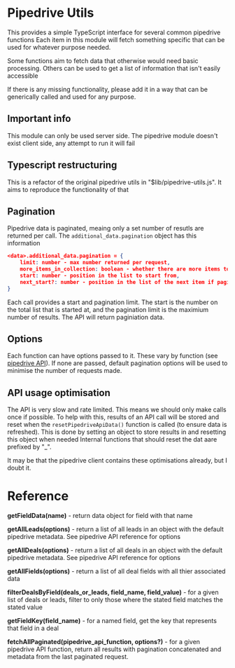 # Pipedrive Utils
This provides a simple TypeScript interface for several common pipedrive functions
Each item in this module will fetch something specific that can be used for whatever purpose needed.

Some functions aim to fetch data that otherwise would need basic processing. Others can be used to get a list of information that isn't easily accessible

If there is any missing functionality, please add it in a way that can be generically called and used for any purpose.

## Important info
This module can only be used server side. The pipedrive module doesn't exist client side, any attempt to run it will fail

## Typescript restructuring
This is a refactor of the original pipedrive utils in "$lib/pipedrive-utils.js". It aims to reproduce the functionality of that 

## Pagination
Pipedrive data is paginated, meaing only a set number of resutls are returned per call. The `additional_data.pagination` object has this information
``` JSON
<data>.additional_data.pagination = {
    limit: number - max number returned per request,
    more_items_in_collection: boolean - whether there are more items to get,
    start: number - position in the list to start from,
    next_start?: number - position in the list of the next item if paginated
}
```

Each call provides a start and pagination limit. The start is the number on the total list that is started at, and the pagination limit is the maximium number of results. The API will return paginiation data.

## Options
Each function can have options passed to it. These vary by function (see [pipedrive API](https://developers.pipedrive.com/docs/api/v1)). If none are passed, default pagination options will be used to minimise the number of requests made.

## API usage optimisation
The API is very slow and rate limited. This means we should only make calls once if possible. To help with this, results of an API call will be stored and reset when the `resetPipedriveApiData()` function is called (to ensure data is refreshed). This is done by setting an object to store results in and resetting this object when needed
Internal functions that should reset the dat aare prefixed by "_".

It may be that the pipedrive client contains these optimisations already, but I doubt it.

# Reference

**getFieldData(name)** - return data object for field with that name

**getAllLeads(options)** - return a list of all leads in an object with the default pipedrive metadata. See pipedrive API reference for options

**getAllDeals(options)** - return a list of all deals in an object with the default pipedrive metadata. See pipedrive API reference for options

**getAllFields(options)** - return a list of all deal fields with all thier associated data

**filterDealsByField(deals_or_leads, field_name, field_value)** - for a given list of deals or leads, filter to only those where the stated field matches the stated value

**getFieldKey(field_name)** - for a named field, get the key that represents that field in a deal

**fetchAllPaginated(pipedrive_api_function, options?)** - for a given pipedrive API function, return all results with pagination concatenated and metadata from the last paginated request. 